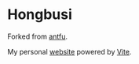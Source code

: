 # Hongbusi

Forked from [antfu](https://github.com/antfu/antfu.me).

My personal [website](https://hongbusi.github.io) powered by [Vite](https://vitejs.dev).
